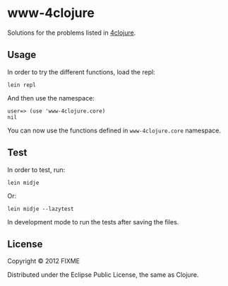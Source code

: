 # www-4clojure

Solutions for the problems listed in [4clojure](http://www.4clojure.com/).

## Usage

In order to try the different functions, load the repl:

    lein repl

And then use the namespace:

    user=> (use 'www-4clojure.core)
    nil

You can now use the functions defined in `www-4clojure.core` namespace.

## Test

In order to test, run:

    lein midje

Or:

    lein midje --lazytest

In development mode to run the tests after saving the files.

## License

Copyright © 2012 FIXME

Distributed under the Eclipse Public License, the same as Clojure.
